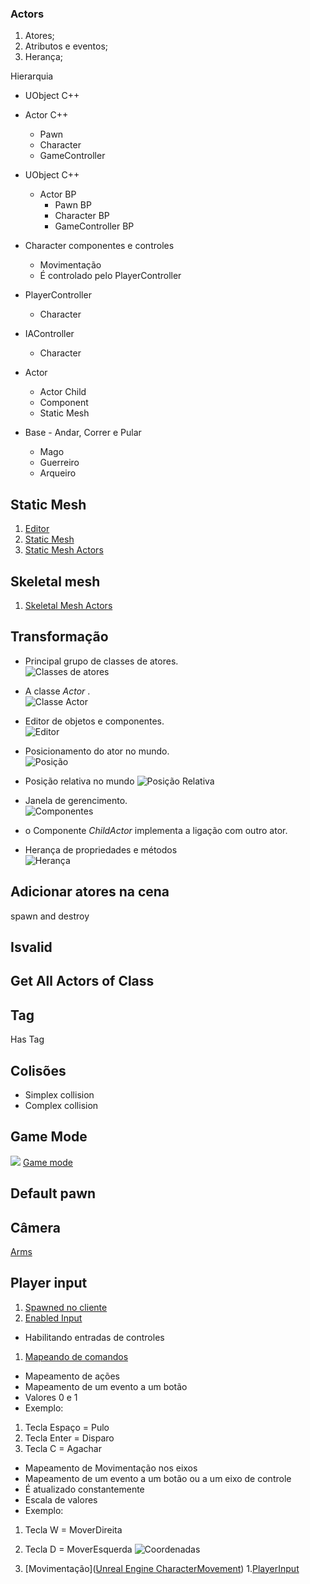 ### Actors
1. Atores;
1. Atributos e eventos;
1. Herança;

Hierarquia

- UObject C++
 - Actor C++
    - Pawn
    - Character
    - GameController

- UObject C++
  - Actor BP
    - Pawn BP
    - Character BP
    - GameController BP

- Character componentes e controles
  - Movimentação
  - É controlado pelo PlayerController

- PlayerController
  - Character
- IAController
  - Character

- Actor
  - Actor Child
  - Component
  - Static Mesh

- Base - Andar, Correr e Pular
  - Mago
  - Guerreiro
  - Arqueiro

## Static Mesh
1. [Editor](https://docs.unrealengine.com/en-US/Engine/Content/Types/StaticMeshes/Editor/index.html)
1. [Static Mesh](https://www.youtube.com/watch?v=8WvwFPN1XNA)
1. [Static Mesh Actors](https://docs.unrealengine.com/en-US/Engine/Actors/StaticMeshActor/index.html)


## Skeletal mesh
1. [Skeletal Mesh Actors](https://docs.unrealengine.com/en-US/Engine/Actors/SkeletalMeshActors/index.html)

## Transformação
- Principal grupo de classes de atores.    
  ![Classes de atores](../actors/actor1.png)  

- A classe *Actor* .    
 ![Classe Actor](../actors/actor2.png)  

- Editor de objetos e componentes.   
 ![Editor](../actors/actor3.png)  

- Posicionamento do ator no mundo.  
 ![Posição](../actors/actor4.png)
- Posição relativa no mundo
 ![Posição Relativa](../actors/actor5.png)
- Janela de gerencimento.  
 ![Componentes](../actors/actor6.png)
 - o Componente *ChildActor* implementa a ligação com outro ator.
 [](https://www.youtube.com/watch?v=QM1QTQmvH-g)

- Herança de propriedades e métodos  
![Herança](../actors/actor10.png)
## Adicionar atores na cena
spawn and destroy

## Isvalid

## Get All Actors of Class

## Tag
Has Tag

## Colisões
- Simplex collision
- Complex collision

## Game Mode
![](https://docs.unrealengine.com/Images/Gameplay/Framework/QuickReference/GameFramework.webp)
[Game mode](https://docs.unrealengine.com/en-US/Gameplay/Framework/GameMode/index.html)
## Default pawn

## Câmera
[Arms](https://docs.unrealengine.com/en-US/Gameplay/HowTo/UsingCameras/SpringArmComponents/index.html)

## Player input
1. [Spawned no cliente](https://docs.unrealengine.com/en-US/Gameplay/HowTo/SpawnAndDestroyActors/Blueprints/index.html)
1. [Enabled Input](https://docs.unrealengine.com/en-US/Gameplay/HowTo/ActorInput/Blueprints/index.html)
- Habilitando entradas de controles
1. [Mapeando de comandos](https://docs.unrealengine.com/en-US/Gameplay/Input/index.html)
- Mapeamento de ações
 - Mapeamento de um evento a um botão
 - Valores 0 e 1
 - Exemplo:
  1. Tecla Espaço = Pulo
  1. Tecla Enter = Disparo
  1. Tecla C  = Agachar
- Mapeamento de Movimentação nos eixos
 - Mapeamento de um evento a um botão ou a um eixo de controle
 - É atualizado constantemente
 - Escala de valores
 - Exemplo:
  1. Tecla W = MoverDireita
  1. Tecla D = MoverEsquerda
![Coordenadas](../actors/actor10.png)

1. [Movimentação]([Unreal Engine CharacterMovement](https://docs.unrealengine.com/en-US/Gameplay/HowTo/CharacterMovement/Blueprints/index.html))
1.[PlayerInput](https://docs.unrealengine.com/en-US/Programming/Tutorials/PlayerInput/index.html)
